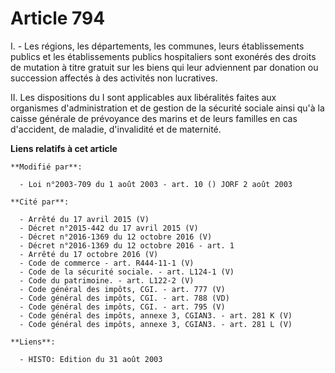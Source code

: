 # Article 794

I. - Les régions, les départements, les communes, leurs établissements publics et les établissements publics hospitaliers
sont exonérés des droits de mutation à titre gratuit sur les biens qui leur adviennent par donation ou succession affectés à
des activités non lucratives.

II. Les dispositions du I sont applicables aux libéralités faites aux organismes d'administration et de gestion de la
sécurité sociale ainsi qu'à la caisse générale de prévoyance des marins et de leurs familles en cas d'accident, de maladie,
d'invalidité et de maternité.

**Liens relatifs à cet article**

	**Modifié par**:

	  - Loi n°2003-709 du 1 août 2003 - art. 10 () JORF 2 août 2003

	**Cité par**:

	  - Arrêté du 17 avril 2015 (V)
	  - Décret n°2015-442 du 17 avril 2015 (V)
	  - Décret n°2016-1369 du 12 octobre 2016 (V)
	  - Décret n°2016-1369 du 12 octobre 2016 - art. 1
	  - Arrêté du 17 octobre 2016 (V)
	  - Code de commerce - art. R444-11-1 (V)
	  - Code de la sécurité sociale. - art. L124-1 (V)
	  - Code du patrimoine. - art. L122-2 (V)
	  - Code général des impôts, CGI. - art. 777 (V)
	  - Code général des impôts, CGI. - art. 788 (VD)
	  - Code général des impôts, CGI. - art. 795 (V)
	  - Code général des impôts, annexe 3, CGIAN3. - art. 281 K (V)
	  - Code général des impôts, annexe 3, CGIAN3. - art. 281 L (V)

	**Liens**:

	  - HISTO: Edition du 31 août 2003
